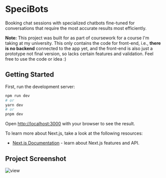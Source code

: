 # SpeciBots

Booking chat sessions with specialized chatbots fine-tuned for conversations that require the most accurate results most efficiently.

**Note:** This project was built for as part of coursework for a course I'm taking at my university. This only contains the code for front-end, i.e., **there is no backend** connected to the app yet, and the front-end is also just a prototype not final version, so lacks certain features and validation. Feel free to use the code or idea :)

## Getting Started

First, run the development server:

```bash
npm run dev
# or
yarn dev
# or
pnpm dev
```

Open [http://localhost:3000](http://localhost:3000) with your browser to see the result.

To learn more about Next.js, take a look at the following resources:

- [Next.js Documentation](https://nextjs.org/docs) - learn about Next.js features and API.

## Project Screenshot

![view](https://github.com/pranav-kural/specibots/assets/17651852/3ae33e9e-e723-428c-9fc9-66338d04ea7c)

